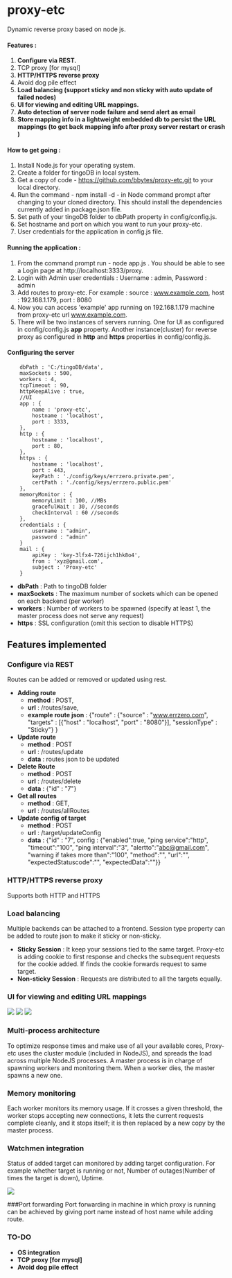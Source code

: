 proxy-etc
=========

Dynamic reverse proxy based on node js.

#### Features :
 1. **Configure via REST.**
 2. TCP proxy [for mysql]
 3. **HTTP/HTTPS reverse proxy**
 4. Avoid dog pile effect
 6. **Load balancing (support sticky and non sticky with auto update of failed nodes)**
 7. **UI for viewing and editing URL mappings.**
 8. **Auto detection of server node failure and send alert as email**
 9. **Store mapping info in a lightweight embedded db to persist the URL mappings (to get back mapping info after proxy server restart or crash )**
 
 
#### How to get going :
 
 1. Install Node.js for your operating system.
 2. Create a folder for tingoDB in local system.
 3. Get a copy of code - https://github.com/bbytes/proxy-etc.git to your local directory.
 4. Run the command - npm install -d - in Node command prompt after changing to your cloned directory.
    This should install the dependencies currently added in package.json file.
 5. Set path of your tingoDB folder to dbPath property in config/config.js.
 6. Set hostname and port on which you want to run your proxy-etc.
 6. User credentials for the application in config.js file.
    
 
#### Running the application : 

 1. From the command prompt run - node app.js . You should be able to see a Login page at http://localhost:3333/proxy.
 2. Login with Admin user credentials : Username : admin, Password : admin
 3. Add routes to proxy-etc. For example : source : www.example.com, host : 192.168.1.179, port : 8080
 4. Now you can access 'example' app running on 192.168.1.179 machine from proxy-etc url www.example.com.
 5. There will be two instances of servers running. One for UI as configured in config/config.js __app__ property. 
    Another instance(cluster) for reverse proxy as configured in __http__ and __https__ properties in config/config.js.
            


#### Configuring the server


		dbPath : 'C:/tingoDB/data',
		maxSockets : 500,
		workers : 4,
		tcpTimeout : 90,
		httpKeepAlive : true,
		//UI
		app : {
			name : 'proxy-etc',
			hostname : 'localhost',
			port : 3333,
		},
		http : {
			hostname : 'localhost',
			port : 80,
		},
		https : {
			hostname : 'localhost',
			port : 443,
			keyPath : './config/keys/errzero.private.pem',
			certPath : './config/keys/errzero.public.pem'
		},
		memoryMonitor : {
			memoryLimit : 100, //MBs
			gracefulWait : 30, //seconds
			checkInterval : 60 //seconds
		},
		credentials : {
			username : "admin",
			password : "admin"
		}
		mail : {
			apiKey : 'key-3lfx4-726ijch1hk8o4',
			from : 'xyz@gmail.com',
			subject : 'Proxy-etc'
		}
              
 * __dbPath__ : Path to tingoDB folder
 * __maxSockets__ : The maximum number of sockets which can be opened on
each backend (per worker)
 * __workers__ : Number of workers to be spawned (specify at least 1, the
master process does not serve any request)
 * __https__ : SSL configuration (omit this section to disable HTTPS)
 

## Features implemented 

### Configure via REST 
  Routes can be added or removed or updated using rest.

* __Adding route__ 
  * __method__ : POST, 
  * __url__ : /routes/save, 
  * __example route json__ : {"route" : {"source" : "www.errzero.com", "targets" : [{"host" : "localhost", "port" : "8080"}], "sessionType" : "Sticky"} }
* __Update route__ 
  * __method__ : POST
  * __url__ : /routes/update
  * __data__ : routes json to be updated
* __Delete Route__
  * __method__ : POST
  * __url__ : /routes/delete
  * __data__ : {"id" : "7"}
* __Get all routes__
  * __method__ : GET,
  * __url__ : /routes/allRoutes
* __Update config of target__
  * __method__ : POST
  * __url__ : /target/updateConfig
  * __data__ : {"id" : "7", config : {"enabled":true, "ping service":"http", "timeout":"100", "ping interval":"3",
"alertto":"abc@gmail.com", "warning if takes more than":"100",
"method":"", "url":"", "expectedStatuscode":"", "expectedData":""}}

### HTTP/HTTPS reverse proxy
  Supports both HTTP and HTTPS

### Load balancing
  Multiple backends can be attached to a frontend. Session type property can be added to route json to make it sticky or non-sticky. 
  
 * __Sticky Session__ : It keep your sessions tied to the same target. Proxy-etc is adding cookie to first response and checks the subsequent requests for the cookie added. If finds the cookie forwards request to same target.
 * __Non-sticky Session__ : Requests are distributed to all the targets equally. 

### UI for viewing and editing URL mappings

<img src="screen-shots/login.png" />

<img src="screen-shots/home.png" />

<img src="screen-shots/add.png" />

### Multi-process architecture
To optimize response times and make use of all your available cores, Proxy-etc uses the cluster module (included in NodeJS), and spreads the load across multiple NodeJS processes. A master process is in charge of spawning workers and monitoring them. When a worker dies, the master spawns a new one.

### Memory monitoring
Each worker monitors its memory usage. If it crosses a given threshold, the worker stops accepting new connections, it lets the current requests complete cleanly, and it stops itself; it is then replaced by a new copy by the master process.

### Watchmen integration
Status of added target can monitored by adding target configuration. For example whether target is running or not, Number of outages(Number of times the target is down), Uptime.

 <img src="screen-shots/targets.png" />

###Port forwarding
Port forwarding in machine in which proxy is running can be achieved by giving port name instead of host name while adding route.


### TO-DO
* __OS integration__
* __TCP proxy [for mysql]__
* __Avoid dog pile effect__  
